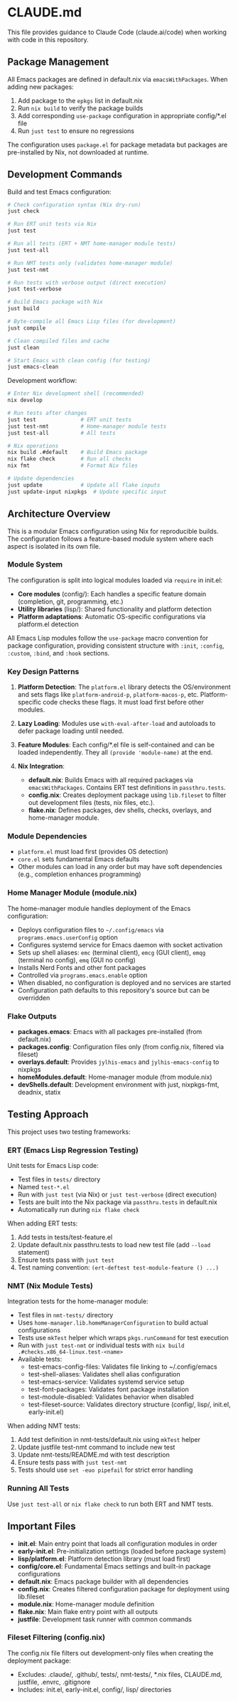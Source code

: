 # CLAUDE.md

This file provides guidance to Claude Code (claude.ai/code) when working with code in this repository.

## Package Management

All Emacs packages are defined in default.nix via `emacsWithPackages`. When adding new packages:
1. Add package to the `epkgs` list in default.nix
2. Run `nix build` to verify the package builds
3. Add corresponding `use-package` configuration in appropriate config/*.el file
4. Run `just test` to ensure no regressions

The configuration uses `package.el` for package metadata but packages are pre-installed by Nix, not downloaded at runtime.

## Development Commands

Build and test Emacs configuration:
```bash
# Check configuration syntax (Nix dry-run)
just check

# Run ERT unit tests via Nix
just test

# Run all tests (ERT + NMT home-manager module tests)
just test-all

# Run NMT tests only (validates home-manager module)
just test-nmt

# Run tests with verbose output (direct execution)
just test-verbose

# Build Emacs package with Nix
just build

# Byte-compile all Emacs Lisp files (for development)
just compile

# Clean compiled files and cache
just clean

# Start Emacs with clean config (for testing)
just emacs-clean
```

Development workflow:
```bash
# Enter Nix development shell (recommended)
nix develop

# Run tests after changes
just test              # ERT unit tests
just test-nmt          # Home-manager module tests
just test-all          # All tests

# Nix operations
nix build .#default    # Build Emacs package
nix flake check        # Run all checks
nix fmt                # Format Nix files

# Update dependencies
just update            # Update all flake inputs
just update-input nixpkgs  # Update specific input
```

## Architecture Overview

This is a modular Emacs configuration using Nix for reproducible builds. The configuration follows a feature-based module system where each aspect is isolated in its own file.

### Module System
The configuration is split into logical modules loaded via `require` in init.el:
- **Core modules** (config/): Each handles a specific feature domain (completion, git, programming, etc.)
- **Utility libraries** (lisp/): Shared functionality and platform detection
- **Platform adaptations**: Automatic OS-specific configurations via platform.el detection

All Emacs Lisp modules follow the `use-package` macro convention for package configuration, providing consistent structure with `:init`, `:config`, `:custom`, `:bind`, and `:hook` sections.

### Key Design Patterns
1. **Platform Detection**: The `platform.el` library detects the OS/environment and sets flags like `platform-android-p`, `platform-macos-p`, etc. Platform-specific code checks these flags. It must load first before other modules.

2. **Lazy Loading**: Modules use `with-eval-after-load` and autoloads to defer package loading until needed.

3. **Feature Modules**: Each config/*.el file is self-contained and can be loaded independently. They all `(provide 'module-name)` at the end.

4. **Nix Integration**:
   - **default.nix**: Builds Emacs with all required packages via `emacsWithPackages`. Contains ERT test definitions in `passthru.tests`.
   - **config.nix**: Creates deployment package using `lib.fileset` to filter out development files (tests, nix files, etc.).
   - **flake.nix**: Defines packages, dev shells, checks, overlays, and home-manager module.

### Module Dependencies
- `platform.el` must load first (provides OS detection)
- `core.el` sets fundamental Emacs defaults
- Other modules can load in any order but may have soft dependencies (e.g., completion enhances programming)

### Home Manager Module (module.nix)
The home-manager module handles deployment of the Emacs configuration:
- Deploys configuration files to `~/.config/emacs` via `programs.emacs.userConfig` option
- Configures systemd service for Emacs daemon with socket activation
- Sets up shell aliases: `emc` (terminal client), `emcg` (GUI client), `emqg` (terminal no config), `emq` (GUI no config)
- Installs Nerd Fonts and other font packages
- Controlled via `programs.emacs.enable` option
- When disabled, no configuration is deployed and no services are started
- Configuration path defaults to this repository's source but can be overridden

### Flake Outputs
- **packages.emacs**: Emacs with all packages pre-installed (from default.nix)
- **packages.config**: Configuration files only (from config.nix, filtered via fileset)
- **overlays.default**: Provides `jylhis-emacs` and `jylhis-emacs-config` to nixpkgs
- **homeModules.default**: Home-manager module (from module.nix)
- **devShells.default**: Development environment with just, nixpkgs-fmt, deadnix, statix

## Testing Approach

This project uses two testing frameworks:

### ERT (Emacs Lisp Regression Testing)
Unit tests for Emacs Lisp code:
- Test files in `tests/` directory
- Named `test-*.el`
- Run with `just test` (via Nix) or `just test-verbose` (direct execution)
- Tests are built into the Nix package via `passthru.tests` in default.nix
- Automatically run during `nix flake check`

When adding ERT tests:
1. Add tests in tests/test-feature.el
2. Update default.nix passthru.tests to load new test file (add `--load` statement)
3. Ensure tests pass with `just test`
4. Test naming convention: `(ert-deftest test-module-feature () ...)`

### NMT (Nix Module Tests)
Integration tests for the home-manager module:
- Test files in `nmt-tests/` directory
- Uses `home-manager.lib.homeManagerConfiguration` to build actual configurations
- Tests use `mkTest` helper which wraps `pkgs.runCommand` for test execution
- Run with `just test-nmt` or individual tests with `nix build .#checks.x86_64-linux.test-<name>`
- Available tests:
  - test-emacs-config-files: Validates file linking to ~/.config/emacs
  - test-shell-aliases: Validates shell alias configuration
  - test-emacs-service: Validates systemd service setup
  - test-font-packages: Validates font package installation
  - test-module-disabled: Validates behavior when disabled
  - test-fileset-source: Validates directory structure (config/, lisp/, init.el, early-init.el)

When adding NMT tests:
1. Add test definition in nmt-tests/default.nix using `mkTest` helper
2. Update justfile test-nmt command to include new test
3. Update nmt-tests/README.md with test description
4. Ensure tests pass with `just test-nmt`
5. Tests should use `set -euo pipefail` for strict error handling

### Running All Tests
Use `just test-all` or `nix flake check` to run both ERT and NMT tests.

## Important Files

- **init.el**: Main entry point that loads all configuration modules in order
- **early-init.el**: Pre-initialization settings (loaded before package system)
- **lisp/platform.el**: Platform detection library (must load first)
- **config/core.el**: Fundamental Emacs settings and built-in package configurations
- **default.nix**: Emacs package builder with all dependencies
- **config.nix**: Creates filtered configuration package for deployment using lib.fileset
- **module.nix**: Home-manager module definition
- **flake.nix**: Main flake entry point with all outputs
- **justfile**: Development task runner with common commands

### Fileset Filtering (config.nix)
The config.nix file filters out development-only files when creating the deployment package:
- Excludes: .claude/, .github/, tests/, nmt-tests/, *.nix files, CLAUDE.md, justfile, .envrc, .gitignore
- Includes: init.el, early-init.el, config/, lisp/ directories